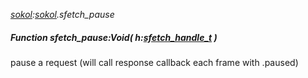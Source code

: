 _[sokol](../../modules/sokol/sokol-module.md):[sokol](../../modules/sokol/sokol-module.md).sfetch\_pause_
##### Function sfetch\_pause:Void( h:[sfetch_handle_t](../../modules/sokol/sokol-sfetch_handle_t.md) )
pause a request (will call response callback each frame with .paused)
